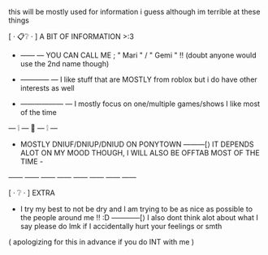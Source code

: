 this will be mostly used for information i guess although im terrible at these things

[ · 📋❔ · ] 
A BIT OF INFORMATION >:3


 - —— — YOU CAN CALL ME ; " Mari " / " Gemi " !!
(doubt anyone would use the 2nd name though)

 - ———— — I like stuff that are MOSTLY from roblox but i do have other interests as well

 - —————— — I mostly focus on one/multiple games/shows I like most of the time

— ❕ — 🧭 — ❕ —

 - MOSTLY DNIUF/DNIUP/DNIUD ON PONYTOWN ———[⟩
IT DEPENDS ALOT ON MY MOOD THOUGH, I WILL ALSO BE OFFTAB MOST OF THE TIME -

—— —— —— —— —— —— —— ——

[ · ❔ · ] 
EXTRA

- I try my best to not be dry and I am trying to be as nice as possible to the people around me !! :D
————[⟩  I also dont think alot about what I say please do lmk if I accidentally hurt your feelings or smth

( apologizing for this in advance 
if you do INT with me )

